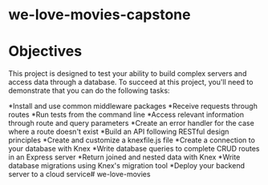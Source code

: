 # we-love-movies-capstone

# Objectives

This project is designed to test your ability to build complex servers and access data through a database. To succeed at this project, you'll need to demonstrate that you can do the following tasks:

*Install and use common middleware packages
*Receive requests through routes
*Run tests from the command line
*Access relevant information through route and query parameters
*Create an error handler for the case where a route doesn't exist
*Build an API following RESTful design principles
*Create and customize a knexfile.js file
*Create a connection to your database with Knex
*Write database queries to complete CRUD routes in an Express server
*Return joined and nested data with Knex
*Write database migrations using Knex's migration tool
*Deploy your backend server to a cloud service# we-love-movies
